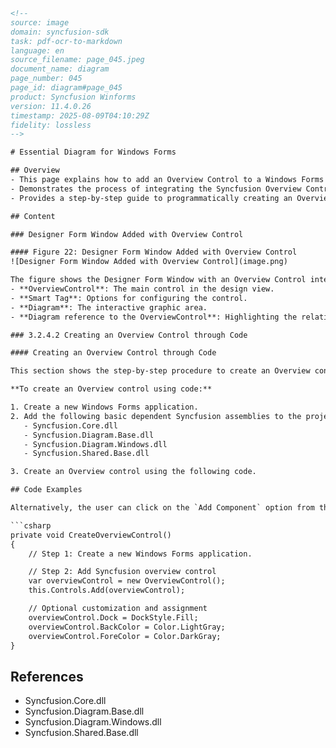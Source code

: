 ```html
<!-- 
source: image
domain: syncfusion-sdk
task: pdf-ocr-to-markdown
language: en
source_filename: page_045.jpeg
document_name: diagram
page_number: 045
page_id: diagram#page_045
product: Syncfusion Winforms
version: 11.4.0.26
timestamp: 2025-08-09T04:10:29Z
fidelity: lossless
-->

# Essential Diagram for Windows Forms

## Overview
- This page explains how to add an Overview Control to a Windows Forms form using both the designer and programmatically.
- Demonstrates the process of integrating the Syncfusion Overview Control into a .NET Windows Forms application.
- Provides a step-by-step guide to programmatically creating an Overview control.

## Content

### Designer Form Window Added with Overview Control

#### Figure 22: Designer Form Window Added with Overview Control
![Designer Form Window Added with Overview Control](image.png)

The figure shows the Designer Form Window with an Overview Control integrated. Key elements are labeled:
- **OverviewControl**: The main control in the design view.
- **Smart Tag**: Options for configuring the control.
- **Diagram**: The interactive graphic area.
- **Diagram reference to the OverviewControl**: Highlighting the relationship and reference in the properties.

### 3.2.4.2 Creating an Overview Control through Code

#### Creating an Overview Control through Code

This section shows the step-by-step procedure to create an Overview control programmatically in a .NET Windows Forms application.

**To create an Overview control using code:**

1. Create a new Windows Forms application.
2. Add the following basic dependent Syncfusion assemblies to the project:
   - Syncfusion.Core.dll
   - Syncfusion.Diagram.Base.dll
   - Syncfusion.Diagram.Windows.dll
   - Syncfusion.Shared.Base.dll

3. Create an Overview control using the following code.

## Code Examples

Alternatively, the user can click on the `Add Component` option from the `Project` menu and choose Syncfusion Overview Control. After selecting, the Overview Control will be added to the form and its reference will be added to the `References` section of the Solution Explorer.

```csharp
private void CreateOverviewControl()
{
    // Step 1: Create a new Windows Forms application.

    // Step 2: Add Syncfusion overview control
    var overviewControl = new OverviewControl();
    this.Controls.Add(overviewControl);

    // Optional customization and assignment
    overviewControl.Dock = DockStyle.Fill;
    overviewControl.BackColor = Color.LightGray;
    overviewControl.ForeColor = Color.DarkGray;
}
```

## References
- Syncfusion.Core.dll
- Syncfusion.Diagram.Base.dll
- Syncfusion.Diagram.Windows.dll
- Syncfusion.Shared.Base.dll

<!-- tags: Windows Forms, control, diagram, overview, Syncfusion, Windows Forms User Guide, version: 11.4.0.26 -->
```